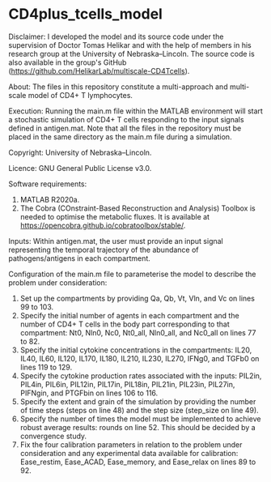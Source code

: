 # CD4plus_tcells_model
Disclaimer: I developed the model and its source code under the supervision of Doctor Tomas Helikar and with the help of members in his research group at the University of Nebraska–Lincoln. The source code is also available in the group's GitHub (https://github.com/HelikarLab/multiscale-CD4Tcells).

About: The files in this repository constitute a multi-approach and multi-scale model of CD4+ T lymphocytes.

Execution: Running the main.m file within the MATLAB environment will start a stochastic simulation of CD4+ T cells responding to the input signals defined in antigen.mat. Note that all the files in the repository must be placed in the same directory as the main.m file during a simulation.

Copyright: University of Nebraska–Lincoln.

Licence: GNU General Public License v3.0.

Software requirements:
1. MATLAB R2020a.
2. The Cobra (COnstraint-Based Reconstruction and Analysis) Toolbox is needed to optimise the metabolic fluxes. It is available at https://opencobra.github.io/cobratoolbox/stable/.

Inputs: Within antigen.mat, the user must provide an input signal representing the temporal trajectory of the abundance of pathogens/antigens in each compartment.

Configuration of the main.m file to parameterise the model to describe the problem under consideration:
1. Set up the compartments by providing Qa, Qb, Vt, Vln, and Vc on lines 99 to 103.
2. Specify the initial number of agents in each compartment and the number of CD4+ T cells in the body part corresponding to that compartment: Nt0, Nln0, Nc0, Nt0_all, Nln0_all, and Nc0_all on lines 77 to 82.
3. Specify the initial cytokine concentrations in the compartments: IL20, IL40, IL60, IL120, IL170, IL180, IL210, IL230, IL270, IFNg0, and TGFb0 on lines 119 to 129.
4. Specify the cytokine production rates associated with the inputs: PIL2in, PIL4in, PIL6in, PIL12in, PIL17in, PIL18in, PIL21in, PIL23in, PIL27in, PIFNgin, and PTGFbin on lines 106 to 116.
5. Specify the extent and grain of the simulation by providing the number of time steps (steps on line 48) and the step size (step_size on line 49).
6. Specify the number of times the model must be implemented to achieve robust average results: rounds on line 52. This should be decided by a convergence study.
7. Fix the four calibration parameters in relation to the problem under consideration and any experimental data available for calibration: Ease_restim, Ease_ACAD, Ease_memory, and Ease_relax on lines 89 to 92.
